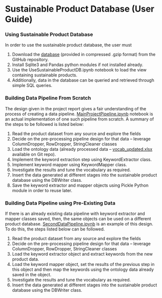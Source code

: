 # Sustainable Product Database (User Guide)
### Using Sustainable Product Database
In order to use the sustainable product database, the user must
1.	Download the [database](sustainable_product_db_final.db.gz) (provided in compressed .gzip format) from the GitHub repository.
2.	Install Sqlite3 and Pandas python modules if not installed already.
3.	Use the UseSustainableProductDB.ipynb notebook to load the view containing sustainable products.
4.	Additionally, data in the database can be queried and retrieved through simple SQL queries.
### Building Data Pipeline From Scratch
The design given in the project report gives a fair understanding of the process of creating a data pipeline. [MainProjectPipeline.ipynb](MainProjectPipeline.ipynb) notebook is an actual implementation of one such pipeline from scratch. A summary of the steps to be followed is listed below:
1.	Read the product dataset from any source and explore the fields
2.	Decide on the pre-processing pipeline design for that data – leverage ColumnDropper, RowDropper, StringCleaner classes 
3.	Load the ontology data (already processed data – [vocab_updated.xlsx](resources/vocab_updated.xlsx) available on Git repo).
4.	Implement the keyword extraction step using KeywordExtractor class.
5.	Implement keyword mapper using KeywordMapper class.
6.	Investigate the results and tune the vocabulary as required.
7.	Insert the data generated at different stages into the sustainable product database using the DBWriter class.
8.	Save the keyword extractor and mapper objects using Pickle Python module in order to reuse later.
 
### Building Data Pipeline using Pre-Existing Data
If there is an already existing data pipeline with keyword extractor and mapper classes saved, then, the same objects can be used on a different product database. [SecondDataPipeline.ipynb](SecondDataPipeline.ipynb) is an example of this design. To do this, the steps listed below can be followed.
1.	Read the product dataset from any source and explore the fields
2.	Decide on the pre-processing pipeline design for that data – leverage ColumnDropper, RowDropper, StringCleaner classes 
3.	Load the keyword extractor object and extract keywords from the new product data. 
4.	Load the keyword mapper object, set the results of the previous step in this object and then map the keywords using the ontology data already saved in the object. 
5.	Investigate the results and tune the vocabulary as required.
6.	Insert the data generated at different stages into the sustainable product database using the DBWriter class.
